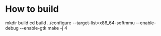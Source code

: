 # How to build

mkdir build
cd build
../configure --target-list=x86_64-softmmu --enable-debug --enable-gtk
make -j 4
